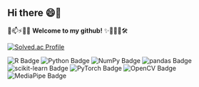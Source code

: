 ## Hi there 😄👋

💬📫⚡🚀🔬 **Welcome to my github!** ✨🔭🌱👯🛠️

[![Solved.ac Profile](http://mazassumnida.wtf/api/generate_badge?boj=cikciki98)](https://solved.ac/cikciki98)
<!-- ![Top Langs](https://github-readme-stats.vercel.app/api/top-langs/?username=StatJuno&layout=compact&theme=radical) -->

![R Badge](https://img.shields.io/badge/R-276DC3?logo=r&logoColor=fff&style=for-the-badge) 
![Python Badge](https://img.shields.io/badge/Python-3776AB?logo=python&logoColor=fff&style=for-the-badge) 
![NumPy Badge](https://img.shields.io/badge/NumPy-013243?logo=numpy&logoColor=fff&style=for-the-badge) 
![pandas Badge](https://img.shields.io/badge/pandas-150458?logo=pandas&logoColor=fff&style=for-the-badge) 
![scikit-learn Badge](https://img.shields.io/badge/scikit--learn-F7931E?logo=scikitlearn&logoColor=fff&style=for-the-badge) 
![PyTorch Badge](https://img.shields.io/badge/PyTorch-EE4C2C?logo=pytorch&logoColor=fff&style=for-the-badge) 
![OpenCV Badge](https://img.shields.io/badge/OpenCV-5C3EE8?logo=opencv&logoColor=fff&style=for-the-badge) 
![MediaPipe Badge](https://img.shields.io/badge/MediaPipe-0097A7?logo=mediapipe&logoColor=fff&style=for-the-badge) 
<!-- ![TensorFlow Badge](https://img.shields.io/badge/TensorFlow-FF6F00?logo=tensorflow&logoColor=fff&style=for-the-badge) --> 
<!-- ![Streamlit Badge](https://img.shields.io/badge/Streamlit-FF4B4B?logo=streamlit&logoColor=fff&style=for-the-badge) --> 
<!-- ![Docker Badge](https://img.shields.io/badge/Docker-2496ED?logo=docker&logoColor=fff&style=for-the-badge) --> 
<!-- ![Git Badge](https://img.shields.io/badge/Git-F05032?logo=git&logoColor=fff&style=for-the-badge) --> 
<!-- ![GitHub Badge](https://img.shields.io/badge/GitHub-181717?logo=github&logoColor=fff&style=for-the-badge) --> 
<!-- ![Salesforce Badge](https://img.shields.io/badge/Salesforce-00A1E0?logo=salesforce&logoColor=fff&style=for-the-badge) --> 
<!-- ![MySQL Badge](https://img.shields.io/badge/MySQL-4479A1?logo=mysql&logoColor=fff&style=for-the-badge) --> 
<!-- ![CSS Badge](https://img.shields.io/badge/CSS-639?logo=css&logoColor=fff&style=for-the-badge) -->
